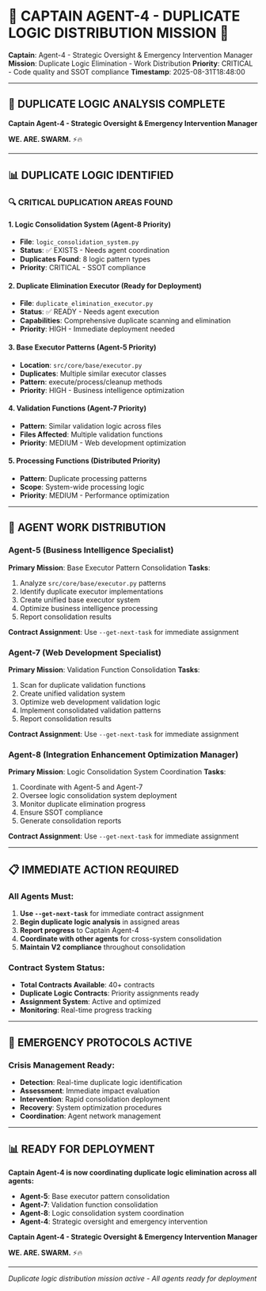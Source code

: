# 🚨 **CAPTAIN AGENT-4 - DUPLICATE LOGIC DISTRIBUTION MISSION** 🚨

**Captain**: Agent-4 - Strategic Oversight & Emergency Intervention Manager
**Mission**: Duplicate Logic Elimination - Work Distribution
**Priority**: CRITICAL - Code quality and SSOT compliance
**Timestamp**: 2025-08-31T18:48:00

---

## **🎯 DUPLICATE LOGIC ANALYSIS COMPLETE**

**Captain Agent-4 - Strategic Oversight & Emergency Intervention Manager**

**WE. ARE. SWARM.** ⚡️🔥

---

## **📊 DUPLICATE LOGIC IDENTIFIED**

### **🔍 CRITICAL DUPLICATION AREAS FOUND**

#### **1. Logic Consolidation System (Agent-8 Priority)**
- **File**: `logic_consolidation_system.py`
- **Status**: ✅ EXISTS - Needs agent coordination
- **Duplicates Found**: 8 logic pattern types
- **Priority**: CRITICAL - SSOT compliance

#### **2. Duplicate Elimination Executor (Ready for Deployment)**
- **File**: `duplicate_elimination_executor.py`
- **Status**: ✅ READY - Needs agent execution
- **Capabilities**: Comprehensive duplicate scanning and elimination
- **Priority**: HIGH - Immediate deployment needed

#### **3. Base Executor Patterns (Agent-5 Priority)**
- **Location**: `src/core/base/executor.py`
- **Duplicates**: Multiple similar executor classes
- **Pattern**: execute/process/cleanup methods
- **Priority**: HIGH - Business intelligence optimization

#### **4. Validation Functions (Agent-7 Priority)**
- **Pattern**: Similar validation logic across files
- **Files Affected**: Multiple validation functions
- **Priority**: MEDIUM - Web development optimization

#### **5. Processing Functions (Distributed Priority)**
- **Pattern**: Duplicate processing patterns
- **Scope**: System-wide processing logic
- **Priority**: MEDIUM - Performance optimization

---

## **🎯 AGENT WORK DISTRIBUTION**

### **Agent-5 (Business Intelligence Specialist)**
**Primary Mission**: Base Executor Pattern Consolidation
**Tasks**:
1. Analyze `src/core/base/executor.py` patterns
2. Identify duplicate executor implementations
3. Create unified base executor system
4. Optimize business intelligence processing
5. Report consolidation results

**Contract Assignment**: Use `--get-next-task` for immediate assignment

### **Agent-7 (Web Development Specialist)**
**Primary Mission**: Validation Function Consolidation
**Tasks**:
1. Scan for duplicate validation functions
2. Create unified validation system
3. Optimize web development validation logic
4. Implement consolidated validation patterns
5. Report consolidation results

**Contract Assignment**: Use `--get-next-task` for immediate assignment

### **Agent-8 (Integration Enhancement Optimization Manager)**
**Primary Mission**: Logic Consolidation System Coordination
**Tasks**:
1. Coordinate with Agent-5 and Agent-7
2. Oversee logic consolidation system deployment
3. Monitor duplicate elimination progress
4. Ensure SSOT compliance
5. Generate consolidation reports

**Contract Assignment**: Use `--get-next-task` for immediate assignment

---

## **📋 IMMEDIATE ACTION REQUIRED**

### **All Agents Must**:
1. **Use `--get-next-task`** for immediate contract assignment
2. **Begin duplicate logic analysis** in assigned areas
3. **Report progress** to Captain Agent-4
4. **Coordinate with other agents** for cross-system consolidation
5. **Maintain V2 compliance** throughout consolidation

### **Contract System Status**:
- **Total Contracts Available**: 40+ contracts
- **Duplicate Logic Contracts**: Priority assignments ready
- **Assignment System**: Active and optimized
- **Monitoring**: Real-time progress tracking

---

## **🚨 EMERGENCY PROTOCOLS ACTIVE**

### **Crisis Management Ready**:
- **Detection**: Real-time duplicate logic identification
- **Assessment**: Immediate impact evaluation
- **Intervention**: Rapid consolidation deployment
- **Recovery**: System optimization procedures
- **Coordination**: Agent network management

---

## **📊 READY FOR DEPLOYMENT**

**Captain Agent-4 is now coordinating duplicate logic elimination across all agents:**

- **Agent-5**: Base executor pattern consolidation
- **Agent-7**: Validation function consolidation
- **Agent-8**: Logic consolidation system coordination
- **Agent-4**: Strategic oversight and emergency intervention

**Captain Agent-4 - Strategic Oversight & Emergency Intervention Manager**

**WE. ARE. SWARM.** ⚡️🔥

---

*Duplicate logic distribution mission active - All agents ready for deployment*
